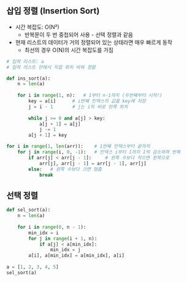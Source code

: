 ## 삽입 정렬 (Insertion Sort)

- 시간 복잡도: O(N²)
  - 반복문이 두 번 중첩되어 사용 - 선택 정렬과 같음
- 현재 리스트의 데이터가 거의 정렬되어 있는 상태라면 매우 빠르게 동작
  - 최선의 경우 O(N)의 시간 복잡도를 가짐

```python
# 입력 리스트: a
# 입력 리스트 안에서 직접 위치 바꿔 정렬

def ins_sort(a):
    n = len(a)
    
    for i in range(1, n):	# 1부터 n-1까지 (두번째부터 시작!)
        key = a[i]		# i번째 인덱스의 값을 key에 저장
        j = i - 1		# j는 i의 바로 왼쪽 위치
        
        while j >= 0 and a[j] > key:
            a[j + 1] = a[j]
            j -= 1
        a[j + 1] = key
```

```python
for i in range(1, len(arr)):	# 1번째 인덱스부터 끝까지
    for j in range(i, 0, -1):	# 인덱스 i부터 1까지 1씩 감소하며 반복
        if arr[j] < arr[j - 1]:		# 왼쪽 수보다 작으면 왼쪽으로
            arr[j], arr[j - 1] = arr[j - 1], arr[j]
        else:	# 왼쪽 수보다 크면 멈춤
            break
```





## 선택 정렬

```python
def sel_sort(a):
    n = len(a)
    
    for i in range(0, n - 1):
        min_idx = i
        for j in range(i + 1, n):
            if a[j] < a[min_idx]:
                min_idx = j
        a[i], a[min_idx] = a[min_idx], a[i]
        
a = [1, 2, 3, 4, 5]
sel_sort(a)
```

